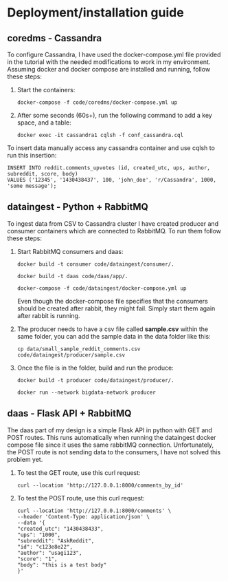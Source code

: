 # Deployment/installation guide

## coredms - Cassandra

To configure Cassandra, I have used the docker-compose.yml file provided in the tutorial
with the needed modifications to work in my environment. Assuming docker and docker compose
are installed and running, follow these steps:

1. Start the containers:
    ```
   docker-compose -f code/coredms/docker-compose.yml up
    ```
2. After some seconds (60s+), run the following command to add a
   key space, and a table:
   ```
   docker exec -it cassandra1 cqlsh -f conf_cassandra.cql 
   ```
To insert data manually access any cassandra container and use cqlsh to run this insertion:
   ```
   INSERT INTO reddit.comments_upvotes (id, created_utc, ups, author, subreddit, score, body)
   VALUES ('12345', '1430438437', 100, 'john_doe', 'r/Cassandra', 1000, 'some message');
   ```

## dataingest - Python + RabbitMQ

To ingest data from CSV to Cassandra cluster I have created producer and consumer containers which are connected to RabbitMQ.
To run them follow these steps:

1. Start RabbitMQ consumers and daas:
   ```
   docker build -t consumer code/dataingest/consumer/.
   ```
   ```
   docker build -t daas code/daas/app/.
   ```
   ```
   docker-compose -f code/dataingest/docker-compose.yml up
   ```
   Even though the docker-compose file specifies that the consumers should be created after
   rabbit, they might fail. Simply start them again after rabbit is running.

2. The producer needs to have a csv file called __sample.csv__ within the same folder, you can add the sample data in the data folder like this:
   ```
   cp data/small_sample_reddit_comments.csv code/dataingest/producer/sample.csv
   ```
3. Once the file is in the folder, build and run the produce:
   ```
   docker build -t producer code/dataingest/producer/.
   ```
   ```
   docker run --network bigdata-network producer
   ```
   
## daas - Flask API + RabbitMQ
The daas part of my design is a simple Flask API in python with GET and POST routes.
This runs automatically when running the dataingest docker compose file since it uses the
same rabbitMQ connection.
Unfortunately, the POST route is not sending data to the consumers, I have not solved this problem yet.

1. To test the GET route, use this curl request:
   ```
   curl --location 'http://127.0.0.1:8000/comments_by_id'
   ```
2. To test the POST route, use this curl request:
   ```
   curl --location 'http://127.0.0.1:8000/comments' \
   --header 'Content-Type: application/json' \
   --data '{
   "created_utc": "1430438433",
   "ups": "1000",
   "subreddit": "AskReddit",
   "id": "c123e8e22",
   "author": "usagi123",
   "score": "1",
   "body": "this is a test body"
   }'
   ```